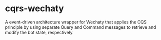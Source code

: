 # cqrs-wechaty
A event-driven architecture wrapper for Wechaty that applies the CQS principle by using separate Query and Command messages to retrieve and modify the bot state, respectively.
